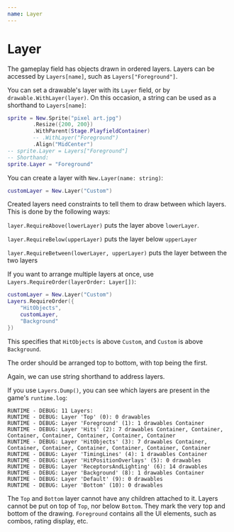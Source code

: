 ```yaml
---
name: Layer
---
```


# Layer

The gameplay field has objects drawn in ordered layers. Layers can be accessed by `Layers[name]`, such as `Layers["Foreground"]`. 

You can set a drawable's layer with its `Layer` field, or by `drawable.WithLayer(layer)`. On this occasion, a string can be used as a shorthand to `Layers[name]`:

```lua
sprite = New.Sprite("pixel art.jpg")
        .Resize({200, 200})
        .WithParent(Stage.PlayfieldContainer)
        -- .WithLayer("Foreground")
        .Align("MidCenter")
-- sprite.Layer = Layers["Foreground"]
-- Shorthand:
sprite.Layer = "Foreground"
```

You can create a layer with `New.Layer(name: string)`:
```lua
customLayer = New.Layer("Custom")
```

Created layers need constraints to tell them to draw between which layers. This is done by the following ways:

`layer.RequireAbove(lowerLayer)` puts the layer above `lowerLayer`.

`layer.RequireBelow(upperLayer)` puts the layer below `upperLayer`

`layer.RequireBetween(lowerLayer, upperLayer)` puts the layer between the two layers

If you want to arrange multiple layers at once, use `Layers.RequireOrder(layerOrder: Layer[])`:

```lua
customLayer = New.Layer("Custom")
Layers.RequireOrder({
    "HitObjects",
    customLayer,
    "Background"
})
```

This specifies that `HitObjects` is above `Custom`, and `Custom` is above `Background`.

The order should be arranged top to bottom, with top being the first.

Again, we can use string shorthand to address layers.

If you use `Layers.Dump()`, you can see which layers are present in the game's `runtime.log`:

```
RUNTIME - DEBUG: 11 Layers:
RUNTIME - DEBUG: Layer 'Top' (0): 0 drawables 
RUNTIME - DEBUG: Layer 'Foreground' (1): 1 drawables Container
RUNTIME - DEBUG: Layer 'Hits' (2): 7 drawables Container, Container, Container, Container, Container, Container, Container
RUNTIME - DEBUG: Layer 'HitObjects' (3): 7 drawables Container, Container, Container, Container, Container, Container, Container
RUNTIME - DEBUG: Layer 'TimingLines' (4): 1 drawables Container
RUNTIME - DEBUG: Layer 'HitPositionOverlays' (5): 0 drawables 
RUNTIME - DEBUG: Layer 'ReceptorsAndLighting' (6): 14 drawables 
RUNTIME - DEBUG: Layer 'Background' (8): 1 drawables Container
RUNTIME - DEBUG: Layer 'Default' (9): 0 drawables 
RUNTIME - DEBUG: Layer 'Bottom' (10): 0 drawables 
```

The `Top` and `Bottom` layer cannot have any children attached to it. Layers cannot be put on top of `Top`, nor below `Bottom`. They mark the very top and bottom of the drawing. `Foreground` contains all the UI elements, such as combos, rating display, etc.